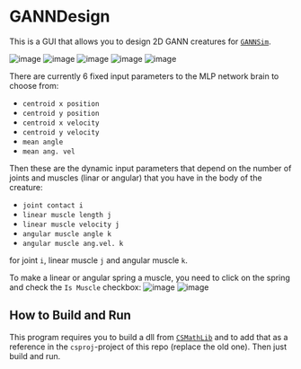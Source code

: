 # GANNDesign

This is a GUI that allows you to design 2D GANN creatures for [`GANNSim`](https://github.com/razterizer/GANNSim).

![image](https://github.com/razterizer/GANNDesign/assets/32767250/bddc199e-6976-4704-b30f-c56681046c26)
![image](https://github.com/razterizer/GANNDesign/assets/32767250/347fa69b-dba2-42b3-bfbd-78b806bb128b)
![image](https://github.com/razterizer/GANNDesign/assets/32767250/92d05a81-b4ff-4db9-8f6a-2597d248a36a)
![image](https://github.com/razterizer/GANNDesign/assets/32767250/829a3e65-837e-4536-bee7-e4f161661c35)
![image](https://github.com/razterizer/GANNDesign/assets/32767250/0b28d68e-25b3-4102-83d1-8325c864ddb6)

There are currently 6 fixed input parameters to the MLP network brain to choose from:
* `centroid x position`
* `centroid y position`
* `centroid x velocity`
* `centroid y velocity`
* `mean angle`
* `mean ang. vel`

Then these are the dynamic input parameters that depend on the number of joints and muscles (linar or angular) that you have in the body of the creature:
* `joint contact i`
* `linear muscle length j`
* `linear muscle velocity j`
* `angular muscle angle k`
* `angular muscle ang.vel. k`

for joint `i`, linear muscle `j` and angular muscle `k`.

To make a linear or angular spring a muscle, you need to click on the spring and check the `Is Muscle` checkbox:
![image](https://github.com/razterizer/GANNDesign/assets/32767250/88b4e9b0-30a9-4090-a8f9-79669d699255)
![image](https://github.com/razterizer/GANNDesign/assets/32767250/d10d2a81-d6a3-4f5d-b3e2-4230af514b85)


## How to Build and Run

This program requires you to build a dll from [`CSMathLib`](https://github.com/razterizer/CSMathLib) and to add that as a reference in the `csproj`-project of this repo (replace the old one). Then just build and run.

